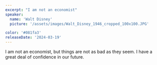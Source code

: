 ```yaml
---
excerpt: "I am not an economist"
speaker:
  name: 'Walt Disney'
  picture: '/assets/images/Walt_Disney_1946_cropped_100x100.JPG'

color: '#081fa3'
releaseDate: '2024-03-19'
---
```

I am not an economist, but things are not as bad as they seem. I have a great deal of confidence in our future.
